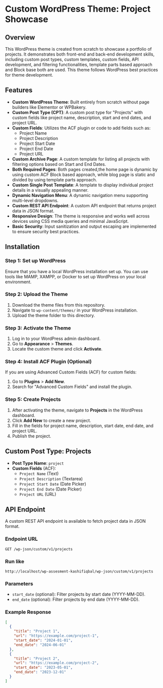 # Custom WordPress Theme: Project Showcase

## Overview

This WordPress theme is created from scratch to showcase a portfolio of projects. It demonstrates both front-end and back-end development skills, including custom post types, custom templates, custom fields, API development, and filtering functionalities, template parts based approach and Block base both are used. This theme follows WordPress best practices for theme development.

## Features

- **Custom WordPress Theme**: Built entirely from scratch without page builders like Elementor or WPBakery.
- **Custom Post Type (CPT)**: A custom post type for "Projects" with custom fields like project name, description, start and end dates, and project URL.
- **Custom Fields**: Utilizes the ACF plugin or code to add fields such as:
  - Project Name
  - Project Description
  - Project Start Date
  - Project End Date
  - Project URL
- **Custom Archive Page**: A custom template for listing all projects with filtering options based on Start and End Dates.
- **Both Required Pages**: Both pages created,the home page is dynamic by using custom ACF Block based approach, while blog page is static and divided by using template parts approach.
- **Custom Single Post Template**: A template to display individual project details in a visually appealing manner.
- **Dynamic Navigation Menu**: A dynamic navigation menu supporting multi-level dropdowns.
- **Custom REST API Endpoint**: A custom API endpoint that returns project data in JSON format.
- **Responsive Design**: The theme is responsive and works well across devices using CSS media queries and minimal JavaScript.
- **Basic Security**: Input sanitization and output escaping are implemented to ensure security best practices.

## Installation

### Step 1: Set up WordPress

Ensure that you have a local WordPress installation set up. You can use tools like MAMP, XAMPP, or Docker to set up WordPress on your local environment.

### Step 2: Upload the Theme

1. Download the theme files from this repository.
2. Navigate to `wp-content/themes/` in your WordPress installation.
3. Upload the theme folder to this directory.

### Step 3: Activate the Theme

1. Log in to your WordPress admin dashboard.
2. Go to **Appearance** > **Themes**.
3. Locate the custom theme and click **Activate**.

### Step 4: Install ACF Plugin (Optional)

If you are using Advanced Custom Fields (ACF) for custom fields:
1. Go to **Plugins** > **Add New**.
2. Search for "Advanced Custom Fields" and install the plugin.

### Step 5: Create Projects

1. After activating the theme, navigate to **Projects** in the WordPress dashboard.
2. Click **Add New** to create a new project.
3. Fill in the fields for project name, description, start date, end date, and project URL.
4. Publish the project.

## Custom Post Type: Projects

- **Post Type Name**: `project`
- **Custom Fields** (ACF):
  - `Project Name` (Text)
  - `Project Description` (Textarea)
  - `Project Start Date` (Date Picker)
  - `Project End Date` (Date Picker)
  - `Project URL` (URL)

## API Endpoint

A custom REST API endpoint is available to fetch project data in JSON format.

### Endpoint URL

`GET /wp-json/custom/v1/projects`

### Run like

`http://localhost/wp-assesment-kashifiqbal/wp-json/custom/v1/projects`

### Parameters

- `start_date` (optional): Filter projects by start date (YYYY-MM-DD).
- `end_date` (optional): Filter projects by end date (YYYY-MM-DD).

### Example Response

```json
[
  {
    "title": "Project 1",
    "url": "https://example.com/project-1",
    "start_date": "2024-01-01",
    "end_date": "2024-06-01"
  },
  {
    "title": "Project 2",
    "url": "https://example.com/project-2",
    "start_date": "2023-05-01",
    "end_date": "2023-12-01"
  }
]
